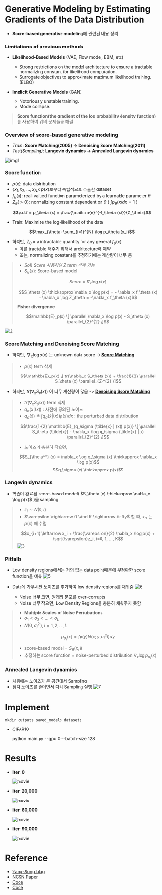 # Generative Modeling by Estimating Gradients of the Data Distribution

- **Score-based generative modeling**에 관련된 내용 정리

### Limitations of previous methods

- **Likelihood-Based Models** (VAE, Flow model, EBM, etc)
  - Strong restrictions on the model architecture to ensure a tractable normalizing constant for likelihood computation.
  - Surrogate objectives to approximate maximum likelihood training. (ELBO)

- **Implicit Generative Models** (GAN)
  - Notoriously unstable training.
  - Mode collapse.

> **Score function(the gradient of the log probability density function)** 를 사용하여 위의 문제들을 해결

### Overview of score-based generative modeling

- *Train*: **Score Matching(2005) -> Denoising Score Matching(2011)**
- *Test(Sampling)*: **Langevin dynamics -> Annealed Langevin dynamics**

![img1](https://user-images.githubusercontent.com/76771847/186809602-1f1c1924-5261-4475-8c55-f521019f936c.jpg)

### Score function

- $p(x)$: data distribution
- $\lbrace x_1, x_2, ..., x_N \rbrace$: $p(x)$로부터 독립적으로 추출한 dataset
- $f_\theta(x)$: real-valued function parameterized by a learnable parameter $\theta$
- $Z_\theta (> 0)$: normalizing constant dependent on $\theta$ ( $\int p_\theta(x) dx = 1$ )

$$p.d.f = p_\theta (x) = \frac{\mathrm{e}^{-f_\theta (x)}}{Z_\theta}$$

- Train: Maximize the log-likelihood of the data

$$\max_{\theta} \sum_{i=1}^{N} \log p_\theta (x_i)$$

- 하지만, $Z_\theta$ = a intractable quantity for any general $f_\theta (x)$
  - 이를 tractable 해주기 위해서 architecture에 제약
  - 또는, normalizing constant를 추정하기에는 계산량이 너무 큼
  

> - *Sol) Score 사용하면 Z term 삭제 가능*
> - $S_\theta (x)$: Score-based model
> 
> $$Score = \nabla_x \log p(x)$$
> 
> $$S_\theta (x) \thickapprox \nabla_x \log p(x) = - \nabla_x f_\theta (x) - \nabla_x \log Z_\theta = -\nabla_x f_\theta (x)$$
> 
> **Fisher divergence**
>
> $$\mathbb{E}_p(x) \[ \parallel \nabla_x \log p(x) - S_\theta (x) \parallel_{2}^{2} \]$$

![2](https://user-images.githubusercontent.com/76771847/186828121-250d06ac-834f-4bc3-9bb3-ff8a8444d6da.png)

### Score Matching and Denoising Score Matching

- 하지만, $\nabla_x \log p(x)$ 는 unknown data score -> **[Score Matching](https://www.jmlr.org/papers/volume6/hyvarinen05a/hyvarinen05a.pdf)**

> - $p(x)$ term 삭제
> 
> $$\mathbb{E}_p(x) \[ tr(\nabla_x S_\theta (x)) + \frac{1}{2} \parallel S_\theta (x) \parallel_{2}^{2} \]$$
 
- 하지만, $tr(\nabla_x S_\theta (x))$ 이 너무 계산량이 많음 -> **[Denoising Score Matching](http://www.iro.umontreal.ca/~vincentp/Publications/smdae_techreport.pdf)**

> - $tr(\nabla_x S_\theta (x))$ term 삭제
> - $q_\sigma (\tilde{x} | (x))$ : 사전에 정의된 노이즈
> - $q_\sigma (\tilde{x}) \triangleq \int q_\sigma (\tilde{x} | (x)) p(x) dx$ : the perturbed data distribution
> 
> $$\frac{1}{2} \mathbb{E}_{q_\sigma (\tilde{x} | (x)) p(x)} \[ \parallel S_\theta (\tilde{x}) - \nabla_x \log q_\sigma (\tilde{x} | x) \parallel_{2}^{2} \]$$
> 
> - 노이즈가 충분히 작으면,
> 
> $$S_{\theta^*} (x) = \nabla_x \log q_\sigma (x) \thickapprox \nabla_x \log p(x)$$
> $$q_\sigma (x) \thickapprox p(x)$$

### Langevin dynamics
 
- 학습이 완료된 score-based model( $S_\theta (x) \thickapprox \nabla_x \log p(x)$ )을 sampling

> - $z_i \sim N(0, I)$
> - $\varepsilon \rightarrow 0 \And K \rightarrow \infty$ 할 때, $x_K$ 는 $p(x)$ 에 수렴 
> 
> $$x_{i+1} \leftarrow x_i + \frac{\varepsilon}{2} \nabla_x \log p(x) + \sqrt{\varepsilon}z_i, i=0, 1, ..., K$$
![3](https://user-images.githubusercontent.com/76771847/186839953-e4c977f4-075c-4c9b-aa34-be444fafda7f.gif)

### Pitfalls

- Low density regions에서는 거의 없는 data point때문에 부정확한 score function을 예측
![5](https://user-images.githubusercontent.com/76771847/186840279-db12f8d9-acbe-424b-b793-684474247c4a.jpg)


- Data에 가우시안 노이즈를 추가하여 low density regions를 채워줌
![6](https://user-images.githubusercontent.com/76771847/186840597-cf83ca70-b7a2-4cd3-aa10-36a15d981361.jpg)
  - Noise 너무 크면, 원래의 분포를 over-corrupts
  - Noise 너무 작으면, Low Density Regions을 충분히 채워주지 못함

> - **Multiple Scales of Noise Pertubations**
> - $\sigma_1 < \sigma_2 < ... < \sigma_L$
> - $N(0, \sigma_{i}^{2}I), i= 1, 2, ..., L$
> 
> $$p_{\sigma_i} (x) = \int p(y)N(x; y, \sigma_{i}^{2}I) dy$$
> 
> - score-based model = $S_\theta (x, i)$
> - 추정하는 score function = noise-perturbed distribution $\nabla_x \log p_{\sigma_{i}} (x)$

### Annealed Langevin dynamics

- 처음에는 노이즈가 큰 공간에서 Sampling
- 점차 노이즈를 줄이면서 다시 Sampling 실행
![7](https://user-images.githubusercontent.com/76771847/186843729-6ef88984-98f3-43c5-9365-ccc24595fa9b.gif)

# Implement

    mkdir outputs saved_models datasets

- CIFAR10
    
  
    python main.py --gpu 0 --batch-size 128

# Results

- **Iter: 0**
    
  ![movie](https://user-images.githubusercontent.com/76771847/187129377-6c1b0bc0-949c-44e9-bee5-4f1be4540966.gif)


- **Iter: 20,000**

  ![movie](https://user-images.githubusercontent.com/76771847/187129632-44456c73-c47e-4586-af88-2664e33bf194.gif)


- **Iter: 60,000**

  ![movie](https://user-images.githubusercontent.com/76771847/187129697-7b30f2dd-23e9-400c-8eda-bdb71c96e135.gif)


- **Iter: 90,000**

  ![movie](https://user-images.githubusercontent.com/76771847/187129744-8f541087-17ce-4316-b4b8-345328d20f32.gif)

# Reference

- [Yang-Song blog](https://yang-song.net/blog/2021/score/)
- [NCSN Paper](https://arxiv.org/abs/1907.05600)
- [Code](https://github.com/yang-song/score_sde_pytorch)
- [Code](https://github.com/ermongroup/ncsn/tree/7f27f4a16471d20a0af3be8b8b4c2ec57c8a0bc1)
